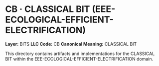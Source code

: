 # CB · CLASSICAL BIT (EEE-ECOLOGICAL-EFFICIENT-ELECTRIFICATION)

**Layer:** BITS
**LLC Code:** CB
**Canonical Meaning:** CLASSICAL BIT

This directory contains artifacts and implementations for the CLASSICAL BIT within the EEE-ECOLOGICAL-EFFICIENT-ELECTRIFICATION domain.
